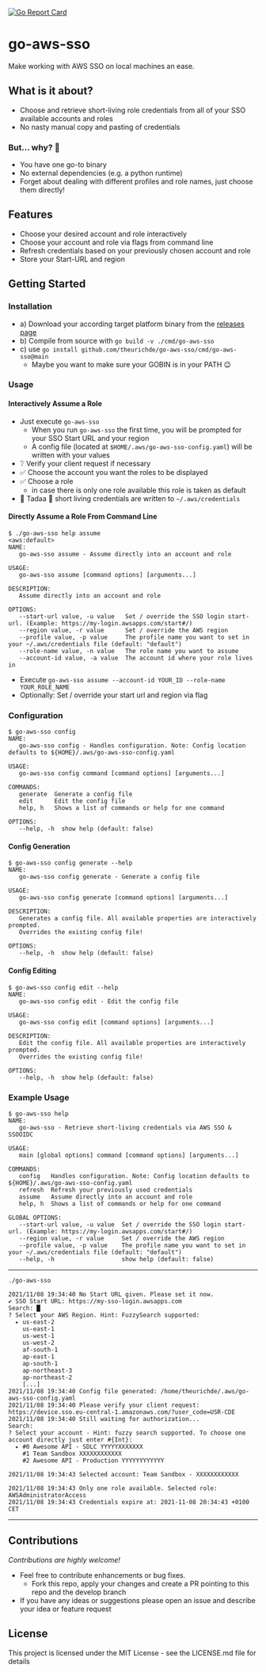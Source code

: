 [![Go Report Card](https://goreportcard.com/badge/github.com/theurichde/go-aws-sso)](https://goreportcard.com/report/github.com/theurichde/go-aws-sso)

# go-aws-sso

Make working with AWS SSO on local machines an ease.

## What is it about?

* Choose and retrieve short-living role credentials from all of your SSO available accounts and roles
* No nasty manual copy and pasting of credentials

### But... why? 🤔
* You have one go-to binary
* No external dependencies (e.g. a python runtime)
* Forget about dealing with different profiles and role names, just choose them directly!


## Features

* Choose your desired account and role interactively
* Choose your account and role via flags from command line
* Refresh credentials based on your previously chosen account and role
* Store your Start-URL and region

## Getting Started

### Installation
* a) Download your according target platform binary from the [releases page](https://github.com/theurichde/go-aws-sso/releases)
* b) Compile from source with `go build -v ./cmd/go-aws-sso`
* c) use `go install github.com/theurichde/go-aws-sso/cmd/go-aws-sso@main`
  * Maybe you want to make sure your GOBIN is in your PATH 😉

### Usage
#### Interactively Assume a Role
* Just execute `go-aws-sso`
  * When you run `go-aws-sso` the first time, you will be prompted for your SSO Start URL and your region
  * A config file (located at  `$HOME/.aws/go-aws-sso-config.yaml`) will be written with your values
* ❔ Verify your client request if necessary 
* ✅ Choose the account you want the roles to be displayed
* ✅ Choose a role
    * in case there is only one role available this role is taken as default
* 🥳 Tadaa 🥳 short living credentials are written to `~/.aws/credentials`

#### Directly Assume a Role From Command Line

```
$ ./go-aws-sso help assume                                                                                                                                                   <aws:default>
NAME:
   go-aws-sso assume - Assume directly into an account and role

USAGE:
   go-aws-sso assume [command options] [arguments...]

DESCRIPTION:
   Assume directly into an account and role

OPTIONS:
   --start-url value, -u value   Set / override the SSO login start-url. (Example: https://my-login.awsapps.com/start#/)
   --region value, -r value      Set / override the AWS region
   --profile value, -p value     The profile name you want to set in your ~/.aws/credentials file (default: "default")
   --role-name value, -n value   The role name you want to assume
   --account-id value, -a value  The account id where your role lives in
```

* Execute `go-aws-sso assume --account-id YOUR_ID --role-name YOUR_ROLE_NAME`
* Optionally: Set / override your start url and region via flag

### Configuration
```
$ go-aws-sso config                                 
NAME:
   go-aws-sso config - Handles configuration. Note: Config location defaults to ${HOME}/.aws/go-aws-sso-config.yaml

USAGE:
   go-aws-sso config command [command options] [arguments...]

COMMANDS:
   generate  Generate a config file
   edit      Edit the config file
   help, h   Shows a list of commands or help for one command

OPTIONS:
   --help, -h  show help (default: false)
```

#### Config Generation
  ```
  $ go-aws-sso config generate --help
  NAME:
     go-aws-sso config generate - Generate a config file
  
  USAGE:
     go-aws-sso config generate [command options] [arguments...]
  
  DESCRIPTION:
     Generates a config file. All available properties are interactively prompted.
     Overrides the existing config file!
  
  OPTIONS:
     --help, -h  show help (default: false)
  ```

#### Config Editing
  ```
  $ go-aws-sso config edit --help    
  NAME:
     go-aws-sso config edit - Edit the config file
  
  USAGE:
     go-aws-sso config edit [command options] [arguments...]
  
  DESCRIPTION:
     Edit the config file. All available properties are interactively prompted.
     Overrides the existing config file!
  
  OPTIONS:
     --help, -h  show help (default: false)
  ```

### Example Usage
```
$ go-aws-sso help  
NAME:
   go-aws-sso - Retrieve short-living credentials via AWS SSO & SSOOIDC

USAGE:
   main [global options] command [command options] [arguments...]

COMMANDS:
   config   Handles configuration. Note: Config location defaults to ${HOME}/.aws/go-aws-sso-config.yaml
   refresh  Refresh your previously used credentials
   assume   Assume directly into an account and role
   help, h  Shows a list of commands or help for one command

GLOBAL OPTIONS:
   --start-url value, -u value  Set / override the SSO login start-url. (Example: https://my-login.awsapps.com/start#/)
   --region value, -r value     Set / override the AWS region
   --profile value, -p value    The profile name you want to set in your ~/.aws/credentials file (default: "default")
   --help, -h                   show help (default: false)
```

---
```
./go-aws-sso

2021/11/08 19:34:40 No Start URL given. Please set it now.
✔ SSO Start URL: https://my-sso-login.awsapps.com
Search: █
? Select your AWS Region. Hint: FuzzySearch supported: 
  ▸ us-east-2
    us-east-1
    us-west-1
    us-west-2
    af-south-1
    ap-east-1
    ap-south-1
    ap-northeast-3
    ap-northeast-2
    [...]
2021/11/08 19:34:40 Config file generated: /home/theurichde/.aws/go-aws-sso-config.yaml
2021/11/08 19:34:40 Please verify your client request: https://device.sso.eu-central-1.amazonaws.com/?user_code=USR-CDE
2021/11/08 19:34:40 Still waiting for authorization...
Search: 
? Select your account - Hint: fuzzy search supported. To choose one account directly just enter #{Int}: 
  ▸ #0 Awesome API - SDLC YYYYYXXXXXXX
    #1 Team Sandbox XXXXXXXXXXXX
    #2 Awesome API - Production YYYYYYYYYYYY

2021/11/08 19:34:43 Selected account: Team Sandbox - XXXXXXXXXXXX

2021/11/08 19:34:43 Only one role available. Selected role: AWSAdministratorAccess
2021/11/08 19:34:43 Credentials expire at: 2021-11-08 20:34:43 +0100 CET
```
---

## Contributions

*Contributions are highly welcome!*

* Feel free to contribute enhancements or bug fixes. 
  * Fork this repo, apply your changes and create a PR pointing to this repo and the develop branch
* If you have any ideas or suggestions please open an issue and describe your idea or feature request

## License

This project is licensed under the MIT License - see the LICENSE.md file for details
